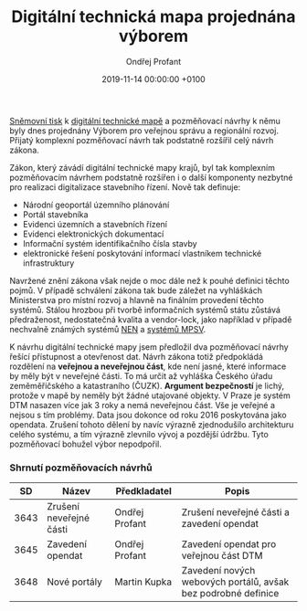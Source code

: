 ﻿---
layout:     post
title:      "Digitální technická mapa projednána výborem"
date:       2019-11-14 00:00:00 +0100
categories: Digitalizace
comments:   true
tags:       [Piráti, sněmovna, digitalizace, egovernment]
img:        dtm.jpg
author:     Ondřej Profant
---

[Sněmovní tisk](http://www.psp.cz/sqw/historie.sqw?o=8&T=525) k [digitální technické mapě](https://www.profant.eu/2019/dtm.html) a pozměňovací návrhy k němu byly dnes projednány Výborem pro veřejnou správu a regionální rozvoj. Přijatý komplexní pozměňovací návrh tak podstatně rozšířil celý návrh zákona.

<!--more-->

Zákon, který závádí digitální technické mapy krajů, byl tak komplexním pozměňovacím návrhem podstatně rozšířen i o další komponenty nezbytné pro realizaci digitalizace stavebního řízení. Nově tak definuje:

- Národní geoportál územního plánování
- Portál stavebníka
- Evidenci územních a stavebních řízení
- Evidenci elektronických dokumentací
- Informační systém identifikačního čísla stavby
- elektronické řešení poskytování informací vlastníkem technické infrastruktury

Navržené znění zákona však nejde o moc dále než k pouhé definici těchto pojmů. V případě schválení zákona tak bude záležet na vyhláškách Ministerstva pro místní rozvoj a hlavně na finálním provedení těchto systémů. Stálou hrozbou při tvorbě informačních systémů státu zůstává předraženost, nedostatečná kvalita a vendor-lock, jako například v případě nechvalně známých systémů [NEN](https://www.svetchytre.cz/a/iwWmz/pirat-profant-nas-problem-je-ze-urednik-nezamkne-obrazovku-u-pc-kdyz-od-ni-odchazi) a [systémů MPSV](https://www.pirati.cz/tiskove-zpravy/otevreny-dopis-piratu-predrazene-it-v-mpsv.html).

K návrhu digitální technické mapy jsem předložil dva pozměňovací návrhy řešící přístupnost a otevřenost dat.
Návrh zákona totiž předpokládá rozdělení na **veřejnou a neveřejnou část**, kde není jasné, které informace by měly být v neveřejné části. To má určit až vyhláška Českého úřadu zeměměřičského a katastraního (ČUZK). **Argument bezpečností** je lichý, protože v mapě by neměly být žádné utajované objekty. V Praze je systém DTM nasazen více jak 3 roky a nemá neveřejnou část. Vše je veřejné a nejsou s tím problémy. Data jsou dokonce od roku 2016 poskytována jako opendata.
Zrušení tohoto dělení by navíc výrazně zjednodušilo architekturu celého systému, a tím výrazně zlevnilo vývoj a pozdější údržbu.
Tyto pozměňovací bohužel výbor nepodpořil.

### Shrnutí pozměňovacích návrhů

| SD   | Název                   | Předkladatel   | Popis |
|------|-------------------------|----------------|---|
| 3643 | Zrušení neveřejné části | Ondřej Profant | Zrušení neveřejné části a zavedení opendat |
| 3645 | Zavedení opendat        | Ondřej Profant | Zavedení opendat pro veřejnou část DTM |
| 3648 | Nové portály            | Martin Kupka   | Zavedení nových webových portálů, avšak bez podrobné definice |
